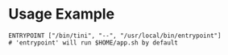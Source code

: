 # Usage Example


```
ENTRYPOINT ["/bin/tini", "--", "/usr/local/bin/entrypoint"]
# 'entrypoint' will run $HOME/app.sh by default
```
